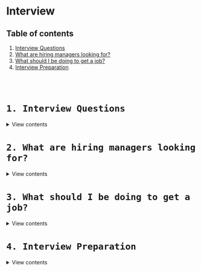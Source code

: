 [✔]: ../../assets/images/checkbox-small-blue.png

# Interview

## Table of contents

1. [Interview Questions](#1-interview-questions)
2. [What are hiring managers looking for?](#2-what-are-hiring-managers-looking-for)
3. [What should I be doing to get a job?](#3-what-should-i-be-doing-to-get-a-job)
4. [Interview Preparation](#4-interview-preparation)

<br /><br />

# `1. Interview Questions`

<details>
<summary>View contents</summary>

## ![✔] 1.1 Tell me a little bit about yourself

- “What” you are professionally, combined with “who” you are as a person (attributes) = “why” I am a good candidate for this role.

## ![✔] 1.2 Why did you leave your last role/why do you want to leave your current role?

- Do not speak badly of companies or senior management.

## ![✔] 1.3 Why do you want to work for this company?

- Thoroughly research the company website, departments, management structure, competitors.
- Review Bloomberg, FT, Wall Street Journal, etc. for mention of the company over past 6 months.
  Review employee testimonials on Glassdoor.
- Choose 4 points about the company and state why they appeal to YOU.

## ![✔] 1.4 What is your understanding of this role?

- Choose 4 key points that you have interpreted from the job description.

## ![✔] 1.5 How will you add value to this company?

- Relate strengths, transferable skills and achievements to the job requirements.

## ![✔] 1.6 What is your salary expectation?

- I am sure a company such as ‘x’ pays fair market value for this role. What budget do you have in mind?”
  Check LinkedIn averages.
- If forced to give a number, give a range and state that you are open to negotiation and incentivisation based on the growth of the company.

> `Kirsty Bonner`

</details>

# `2. What are hiring managers looking for?`

<details>
<summary>View contents</summary>

- Solve problems
- Communication skills
- Personable, humble, easy to work with
- Write easy-to-understand (easy-to-maintain) solutions
- Able/willing to admit when you don't know something and show interest you're admire to learning new things
- Impressive projects or portfolio

🔗 [**Source: Getting Hired - Intro**](https://scrimba.com/p/paaVYTk/cWKgE8Ha)

</details>

# `3. What should I be doing to get a job?`

<details>
<summary>View contents</summary>

- Show ability to solve problems
- Network and make friends in industry
- Apply for jobs even if they `require` more than you have
- Prepare to solve problems vocally or with pseudoscode
- Show and explain past projects

🔗 [**Source: Getting Hired - Intro**](https://scrimba.com/p/paaVYTk/cWKgE8Ha)

</details>

# `4. Interview Preparation`

<details>
<summary>View contents</summary>
  
#### Tips & Tricks
  
- [How to Boost Your Technical Skills](https://resources.biginterview.com/career-advice/how-to-boost-your-technical-skills/)
- [How to Overcome Job Interview Anxiety](https://resources.biginterview.com/interviews-101/interview-anxiety/)
- [Top 12 Tips for Making Your Resume Standout](https://resources.biginterview.com/resumes/resume-tips-to-standout/)
  
#### Behavioral
  
- [Tell Me About Yourself](https://resources.biginterview.com/interview-questions-answers/tell-me-about-yourself/)
- [Why Should We Hire You?](https://resources.biginterview.com/interview-questions-answers/why-should-we-hire-you)
- [How to Sell Yourself in a Job Interview](https://resources.biginterview.com/interviews-101/how-to-sell-yourself-in-an-interview/)
- [What Are Your Strengths?](https://resources.biginterview.com/interview-questions-answers/what-are-your-strengths/)
- [Your Greatest Accomplishments](https://resources.biginterview.com/behavioral-interviews/greatest-accomplishment-question/)
- [What Is Your Greatest Weakness?](https://resources.biginterview.com/interview-questions-answers/what-is-your-greatest-weakness/)
- [Why Do You Want to Work Here?](https://resources.biginterview.com/interview-questions-answers/why-do-you-want-to-work-here/)
- [Why Did You Leave Your Last Job?](https://resources.biginterview.com/interview-questions-answers/why-did-you-leave-your-last-job/)
- [What Are Your Salary Expectations?](https://resources.biginterview.com/interview-questions-answers/salary-expectations/)
- [Top 20 Best Questions to Ask in an Interview](https://resources.biginterview.com/interview-questions-answers/best-questions-to-ask-end-interview/)
- [Where Do You See Yourself in 5 Years?](https://resources.biginterview.com/interview-questions-answers/where-do-you-see-yourself-five-years/)
  
#### CS (Computer Science)
  
- [CS-Interview-Knowledge-Map](https://github.com/TeresaTyne/CS-Interview-Knowledge-Map)

#### Data Structure & Algorithms 

- [The Intuitive Guide to 
Data Structures And Algorithms](https://www.interviewcake.com/data-structures-and-algorithms-guide)

#### OOP (Object Oriented Programming)

- [Object Oriented Programming Basics](https://github.com/foyez/oop)
- [SOLID: The First 5 Principles of Object Oriented Design](https://www.digitalocean.com/community/tutorials/s-o-l-i-d-the-first-five-principles-of-object-oriented-design)
- [Writing SOLID JavaScript code with TypeScript](https://hub.packtpub.com/object-oriented-programming-typescript/)

#### React

- [mounting, render & rerender](https://reacttraining.com/blog/mount-vs-render/)
- [reactjs-interview-questions](https://github.com/sudheerj/reactjs-interview-questions) - `List of top 500 ReactJS Interview Questions & Answers....Coding exercise questions are coming soon!!`

#### Javascript

- [JavaScript interview Questions](https://github.com/ganqqwerty/123-Essential-JavaScript-Interview-Questions)
- [Closures - Learn with Sumit](https://www.youtube.com/watch?v=9acXwUkddZI)
- [Prototype - Learn with Sumit](https://www.youtube.com/watch?v=Z45VQuHO_VA)
- [The Two Pillars of JavaScript - Part 1](https://medium.com/javascript-scene/the-two-pillars-of-javascript-ee6f3281e7f3)
- [The Two Pillars of JavaScript - Part 2](https://medium.com/javascript-scene/the-two-pillars-of-javascript-pt-2-functional-programming-a63aa53a41a4)
- [10 Interview Questions Every JavaScript Developer Should Know](https://medium.com/javascript-scene/10-interview-questions-every-javascript-developer-should-know-6fa6bdf5ad95)
- [What is a Closure?](https://medium.com/javascript-scene/master-the-javascript-interview-what-is-a-closure-b2f0d2152b36)
- [What’s the Difference Between Class & Prototypal Inheritance?](https://medium.com/javascript-scene/master-the-javascript-interview-what-s-the-difference-between-class-prototypal-inheritance-e4cd0a7562e9)
- [What is a Pure Function?](https://medium.com/javascript-scene/master-the-javascript-interview-what-is-a-pure-function-d1c076bec976)
- [What is Function Composition?](https://medium.com/javascript-scene/master-the-javascript-interview-what-is-function-composition-20dfb109a1a0)
- [What is Functional Programming?](https://medium.com/javascript-scene/master-the-javascript-interview-what-is-functional-programming-7f218c68b3a0)
- [What is a Promise?](https://medium.com/javascript-scene/master-the-javascript-interview-what-is-a-promise-27fc71e77261)
- [What the f*ck JavaScript?](https://github.com/denysdovhan/wtfjs) - `A list of funny and tricky JavaScript examples`

#### Frontend

- [Front-end-Developer-Interview-Questions](https://github.com/h5bp/Front-end-Developer-Interview-Questions)
- [front-end-interview-handbook](https://github.com/yangshun/front-end-interview-handbook) - `Almost complete answers to "Front-end Job Interview Questions" which you can use to interview potential candidates, test yourself or completely ignore`
- [frontend-challenges](https://github.com/felipefialho/frontend-challenges)

#### Backend

- [backend-challenges](https://github.com/CollabCodeTech/backend-challenges)
- [What’s the Diff: Programs, Processes, and Threads](https://www.backblaze.com/blog/whats-the-diff-programs-processes-and-threads/)
- [What’s the Difference between PUT vs PATCH?](https://rapidapi.com/blog/put-vs-patch/)

#### Others

- [Soft skills](https://medium.com/javascript-scene/master-the-javascript-interview-soft-skills-a8a5fb02c466)
- [CodeSignal](https://codesignal.com/) - `Coding Tests and Assessments for Technical Hiring`
- [Pramp](https://www.pramp.com) - `Practice Mock Interviews &amp; Coding Problems - Land Top Jobs`
- [bytebybyte](https://www.byte-by-byte.com/) - `coding interviews`
- [30 Seconds of Interviews](https://github.com/30-seconds/30-seconds-of-interviews)
- [Awesome Interview Questions](https://github.com/MaximAbramchuck/awesome-interview-questions)
- [CS-Interview-Knowledge-Map](https://github.com/InterviewMap/CS-Interview-Knowledge-Map) - `Build the best interview map. The current content includes JS, network, browser related, performance optimization, security, framework, Git, data structure, algorithm, etc.`
- [Inverview Questions](https://github.com/mission-peace/interview)
- [Code Problems](https://github.com/blakeembrey/code-problems) - `Common code and interview problems solved in multiple languages`
- [interactive-coding-challenges](https://github.com/donnemartin/interactive-coding-challenges) - `120+ interactive Python coding interview challenges (algorithms and data structures). Includes Anki flashcards.`
- [FAQ GURU](https://github.com/FAQGURU/FAQGURU) - `A list of interview questions. This repository is everything you need to prepare for your technical interview.`

- [CS Notes](https://github.com/CyC2018/CS-Notes) - `Basic knowledge required for technical interview, Leetcode, computer operating system, computer network, system design, Java, Python, C++`
- [My behavior question answers](https://github.com/DreamOfTheRedChamber/behavior-questions-answers)
- [interviews](https://github.com/kdn251/interviews) - `Everything you need to know to get the job.`
- [tech-interview-handbook](https://github.com/yangshun/tech-interview-handbook)

### Resume

- [Best Resume Ever](https://github.com/salomonelli/best-resume-ever) - `Build fast rocket and easy multiple beautiful resumes and create your best CV ever! Made with Vue and LESS.`
- [Resume Checklist](https://github.com/aneagoie/resume-checklist)
</details>
